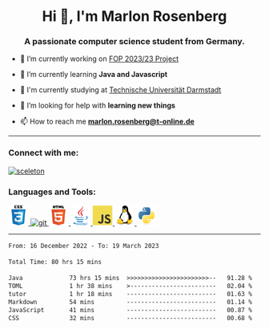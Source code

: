 <h1 align="center">Hi 👋, I'm Marlon Rosenberg</h1>
<h3 align="center">A passionate computer science student from Germany.</h3>

- 🔭 I’m currently working on [FOP 2023/23 Project](https://github.com/Sc3l3t0n/FOP-2223-Projekt)

- 🌱 I’m currently learning **Java and Javascript**

- 🏫 I'm currently studying at [Technische Universität Darmstadt](https://www.tu-darmstadt.de/)

- 🤝 I’m looking for help with **learning new things**

- 📫 How to reach me **marlon.rosenberg@t-online.de**

---

<h3 align="left">Connect with me:</h3>
<p align="left">
<a href="https://www.leetcode.com/sceleton" target="blank"><img align="center" src="https://raw.githubusercontent.com/rahuldkjain/github-profile-readme-generator/master/src/images/icons/Social/leet-code.svg" alt="sceleton" height="30" width="40" /></a>
</p>

<h3 align="left">Languages and Tools:</h3>
<p align="left"> <a href="https://www.w3schools.com/css/" target="_blank" rel="noreferrer"> <img src="https://raw.githubusercontent.com/devicons/devicon/master/icons/css3/css3-original-wordmark.svg" alt="css3" width="40" height="40"/> </a> <a href="https://git-scm.com/" target="_blank" rel="noreferrer"> <img src="https://www.vectorlogo.zone/logos/git-scm/git-scm-icon.svg" alt="git" width="40" height="40"/> </a> <a href="https://www.w3.org/html/" target="_blank" rel="noreferrer"> <img src="https://raw.githubusercontent.com/devicons/devicon/master/icons/html5/html5-original-wordmark.svg" alt="html5" width="40" height="40"/> </a> <a href="https://www.java.com" target="_blank" rel="noreferrer"> <img src="https://raw.githubusercontent.com/devicons/devicon/master/icons/java/java-original.svg" alt="java" width="40" height="40"/> </a> <a href="https://developer.mozilla.org/en-US/docs/Web/JavaScript" target="_blank" rel="noreferrer"> <img src="https://raw.githubusercontent.com/devicons/devicon/master/icons/javascript/javascript-original.svg" alt="javascript" width="40" height="40"/> </a> <a href="https://www.linux.org/" target="_blank" rel="noreferrer"> <img src="https://raw.githubusercontent.com/devicons/devicon/master/icons/linux/linux-original.svg" alt="linux" width="40" height="40"/> </a> <a href="https://www.python.org" target="_blank" rel="noreferrer"> <img src="https://raw.githubusercontent.com/devicons/devicon/master/icons/python/python-original.svg" alt="python" width="40" height="40"/> </a> </p>

---

<!--START_SECTION:waka-->

```text
From: 16 December 2022 - To: 19 March 2023

Total Time: 80 hrs 15 mins

Java             73 hrs 15 mins  >>>>>>>>>>>>>>>>>>>>>>>--   91.28 %
TOML             1 hr 38 mins    >------------------------   02.04 %
tutor            1 hr 18 mins    -------------------------   01.63 %
Markdown         54 mins         -------------------------   01.14 %
JavaScript       41 mins         -------------------------   00.87 %
CSS              32 mins         -------------------------   00.68 %
```

<!--END_SECTION:waka-->
